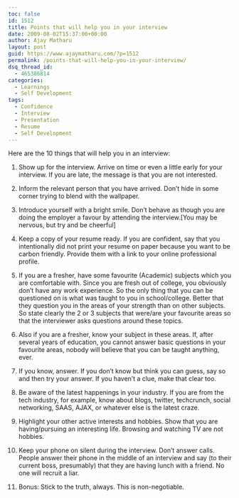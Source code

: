 ```yaml
---
toc: false
id: 1512
title: Points that will help you in your interview
date: 2009-08-02T15:37:00+00:00
author: Ajay Matharu
layout: post
guid: https://www.ajaymatharu.com/?p=1512
permalink: /points-that-will-help-you-in-your-interview/
dsq_thread_id:
  - 465386814
categories:
  - Learnings
  - Self Development
tags:
  - Confidence
  - Interview
  - Presentation
  - Resume
  - Self Development
---
```

Here are the 10 things that will help you in an interview:

1. Show up for the interview. Arrive on time or even a little early for your interview. If you are late, the message is that you are not interested.

2. Inform the relevant person that you have arrived. Don&#8217;t hide in some corner trying to blend with the wallpaper.

3. Introduce yourself with a bright smile. Don&#8217;t behave as though you are doing the employer a favour by attending the interview.[You may be nervous, but try and be cheerful]

4. Keep a copy of your resume ready. If you are confident, say that you intentionally did not print your resume on paper because you want to be carbon friendly. Provide them with a link to your online professional profile.

5. If you are a fresher, have some favourite (Academic) subjects which you are comfortable with. Since you are fresh out of college, you obviously don&#8217;t have any work experience. So the only thing that you can be questioned on is what was taught to you in school/college. Better that they question you in the areas of your strength than on other subjects. So state clearly the 2 or 3 subjects that were/are your favourite areas so that the interviewer asks questions around these topics.

6. Also if you are a fresher, know your subject in these areas. If, after several years of education, you cannot answer basic questions in your favourite areas, nobody will believe that you can be taught anything, ever.

7. If you know, answer. If you don&#8217;t know but think you can guess, say so and then try your answer. If you haven&#8217;t a clue, make that clear too.

8. Be aware of the latest happenings in your industry. If you are from the tech industry, for example, know about blogs, twitter, techcrunch, social networking, SAAS, AJAX, or whatever else is the latest craze.

9. Highlight your other active interests and hobbies. Show that you are having/pursuing an interesting life. Browsing and watching TV are not hobbies.

10. Keep your phone on silent during the interview. Don&#8217;t answer calls. People answer their phone in the middle of an interview and say (to their current boss, presumably) that they are having lunch with a friend. No one will recruit a liar.

11. Bonus: Stick to the truth, always. This is non-negotiable.

